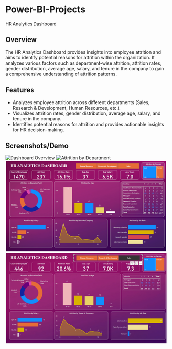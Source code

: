 # Power-BI-Projects
 HR Analytics Dashboard

## Overview

The HR Analytics Dashboard provides insights into employee attrition and aims to identify potential reasons for attrition within the organization. It analyzes various factors such as department-wise attrition, attrition rates, gender distribution, average age, salary, and tenure in the company to gain a comprehensive understanding of attrition patterns.

## Features

- Analyzes employee attrition across different departments (Sales, Research & Development, Human Resources, etc.).
- Visualizes attrition rates, gender distribution, average age, salary, and tenure in the company.
- Identifies potential reasons for attrition and provides actionable insights for HR decision-making.

## Screenshots/Demo

![Dashboard Overview](/Screenshots/Dashboard1.png)
![Attrition by Department](/Screenshots/Dashboard2.png)
![Dashboard Overview](https://github.com/DebashishKumarBora/Screenshots/blob/main/Dashboard1.png)
![Attrition by Department](https://github.com/DebashishKumarBora/Screenshots/blob/main/Dashboard2.png)
